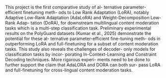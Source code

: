 This project is the first comparative study of al-
ternative parameter-efficient finetuning meth-
ods to Low Rank Adaptation (LoRA), notably
Adaptive Low-Rank Adaptation (AdaLoRA)
and Weight-Decomposition Low-Rank Adap-
tation (DoRA), for downstream multilingual
content moderation tasks which is a multi-step
classification task. Preliminary experimental
results on the PolyGuard datasets (Kumar et al.,
2025) demonstrate the potential for these al-
ternative parameter-efficient fine-tuning meth-
ods in outperforming LoRA and full-finetuning
for a subset of content moderation tasks. This
study also reveals the challenges of decoder-
only models for classification tasks by incor-
porating In-Context-Learning and Constraint
Decoding techniques. More rigorous experi-
ments need to be done to further support the
claim that AdaLORA and DORA can both sur-
pass LoRA and full-finetuning for cross-lingual
content moderation tasks.
